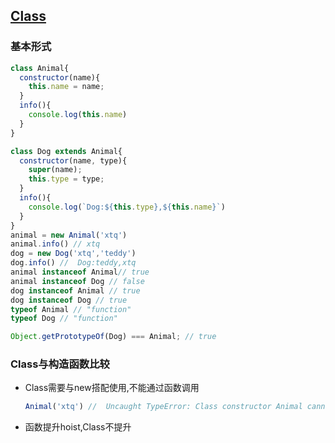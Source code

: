 
## [Class](https://developer.mozilla.org/zh-CN/docs/Web/JavaScript/Reference/Classes)

### 基本形式
  ``` js
  class Animal{
    constructor(name){
      this.name = name; 
    }
    info(){
      console.log(this.name)
    } 
  }

  class Dog extends Animal{
    constructor(name, type){
      super(name);
      this.type = type;
    } 
    info(){
      console.log(`Dog:${this.type},${this.name}`)
    }
  }
  animal = new Animal('xtq')
  animal.info() // xtq
  dog = new Dog('xtq','teddy')
  dog.info() //  Dog:teddy,xtq
  animal instanceof Animal// true
  animal instanceof Dog // false
  dog instanceof Animal // true
  dog instanceof Dog // true
  typeof Animal // "function"
  typeof Dog // "function"
  
  Object.getPrototypeOf(Dog) === Animal; // true
  ```
  
### Class与构造函数比较
  - Class需要与new搭配使用,不能通过函数调用
    ``` js
    Animal('xtq') //  Uncaught TypeError: Class constructor Animal cannot be invoked without 'new'
    ```
  - 函数提升hoist,Class不提升
